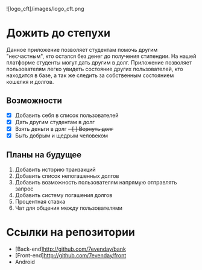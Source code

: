 ![logo_cft]/images/logo_cft.png
# Дожить до степухи

Данное приложение позволяет студентам помочь другим "несчастным", кто остался без денег до получения стипендии. 
На нашей платформе студенты могут дать другим в долг. Приложение позволяет пользователям легко увидеть состояние других пользователей, кто находится в базе, а так же следить за собственным состоянием кошелкя и долгов.

## Возможности

- [x] Добавить себя в список пользователей
- [x] Дать другим студентам в долг
- [x] Взять деньги в долг
<del>- [ ] Вернуть долг</del>
- [x] Быть добрым и щедрым человеком

## Планы на будущее

1. Добавить историю транзакций
2. Добавить список непогашенных долгов
3. Добавить возможность пользователям напрямую отправлять запрос
4. Добавить систему погашения долгов
5. Процентная ставка
6. Чат для общения между пользователями

# Ссылки на репозитории

* [Back-end]http://github.com/7evenday/bank
* [Front-end]http://github.com/7evenday/front
* Android